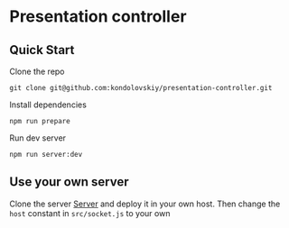 # Presentation controller

## Quick Start
Clone the repo

    git clone git@github.com:kondolovskiy/presentation-controller.git

Install dependencies

    npm run prepare
    
Run dev server
    
    npm run server:dev
    
## Use your own server

Clone the server [Server](https://github.com/kondolovskiy/presentation-server)
and deploy it in your own host. Then change the `host` constant in `src/socket.js` to your own